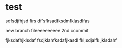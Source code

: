 # test
sdfsdjfhjsd
firs
df'sfksadfksdmfklasdlfas



new branch fileeeeeeeeee 2nd ccommit



fjksdafhjklsdaf
fsdjklahfksdafjkasdl
fkl;sdjalfk
jklsdahf

